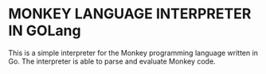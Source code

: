 # MONKEY LANGUAGE INTERPRETER IN GOLang

This is a simple interpreter for the Monkey programming language written in Go. The interpreter is able to parse and evaluate Monkey code.
